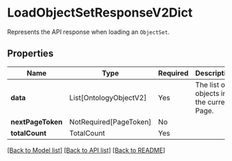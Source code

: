 # LoadObjectSetResponseV2Dict

Represents the API response when loading an `ObjectSet`.

## Properties
| Name | Type | Required | Description |
| ------------ | ------------- | ------------- | ------------- |
**data** | List[OntologyObjectV2] | Yes | The list of objects in the current Page. |
**nextPageToken** | NotRequired[PageToken] | No |  |
**totalCount** | TotalCount | Yes |  |


[[Back to Model list]](../../../../README.md#models-v2-link) [[Back to API list]](../../../../README.md#apis-v2-link) [[Back to README]](../../../../README.md)
